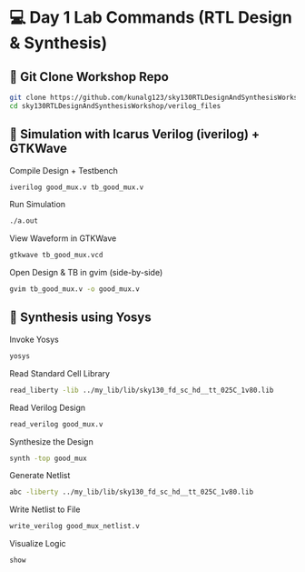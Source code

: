 # 💻 Day 1 Lab Commands (RTL Design & Synthesis)  

## 🔹 Git Clone Workshop Repo

```bash
git clone https://github.com/kunalg123/sky130RTLDesignAndSynthesisWorkshop.git
cd sky130RTLDesignAndSynthesisWorkshop/verilog_files
```

## 🔹 Simulation with Icarus Verilog (iverilog) + GTKWave
Compile Design + Testbench
```bash
iverilog good_mux.v tb_good_mux.v
```

Run Simulation
```bash
./a.out
```

View Waveform in GTKWave
```bash
gtkwave tb_good_mux.vcd
```

Open Design & TB in gvim (side-by-side)
```bash
gvim tb_good_mux.v -o good_mux.v
```


## 🔹 Synthesis using Yosys
Invoke Yosys
```bash
yosys
```

Read Standard Cell Library
```bash
read_liberty -lib ../my_lib/lib/sky130_fd_sc_hd__tt_025C_1v80.lib
```

Read Verilog Design
```bash
read_verilog good_mux.v
```

Synthesize the Design
```bash
synth -top good_mux
```

Generate Netlist
```bash
abc -liberty ../my_lib/lib/sky130_fd_sc_hd__tt_025C_1v80.lib
```

Write Netlist to File
```bash
write_verilog good_mux_netlist.v
```

Visualize Logic
```bash
show
```


